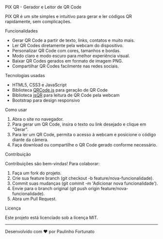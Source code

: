PIX QR - Gerador e Leitor de QR Code

PIX QR é um site simples e intuitivo para gerar e ler códigos QR rapidamente, sem complicações.

Funcionalidades

- Gerar QR Code a partir de texto, links, contatos e muito mais.
- Ler QR Codes diretamente pela webcam do dispositivo.
- Personalizar QR Code com cores, tamanhos e bordas.
- Modo claro e modo escuro para melhor experiência visual.
- Baixar QR Codes gerados em formato de imagem PNG.
- Compartilhar QR Codes facilmente nas redes sociais.

Tecnologias usadas

- HTML5, CSS3 e JavaScript
- Biblioteca [QRCode.js](https://davidshimjs.github.io/qrcodejs/) para geração de QR Code
- Biblioteca [jsQR](https://github.com/cozmo/jsQR) para leitura de QR Code pela webcam
- Bootstrap para design responsivo

Como usar

1. Abra o site no navegador.
2. Para gerar um QR Code, insira o texto ou link desejado e clique em "Gerar".
3. Para ler um QR Code, permita o acesso à webcam e posicione o código diante da câmera.
4. Faça download ou compartilhe o QR Code gerado conforme necessário.

Contribuição

Contribuições são bem-vindas! Para colaborar:

1. Faça um fork do projeto.
2. Crie sua feature branch (git checkout -b feature/nova-funcionalidade).
3. Commit suas mudanças (git commit -m 'Adicionar nova funcionalidade').
4. Envie para o branch original (git push origin feature/nova-funcionalidade).
5. Abra um Pull Request.

Licença

Este projeto está licenciado sob a licença MIT.

---

Desenvolvido com ❤️ por Paulinho Fortunato 

